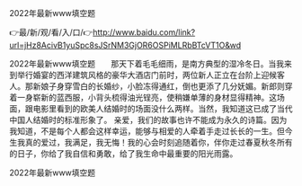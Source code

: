 2022年最新www填空题

👉最/新/观/看/入/口/👉http://www.baidu.com/link?url=jHz8AcivB1yuSpc8sJSrNM3GjOR6OSPiMLRbBTcVT1O&wd

2022年最新www填空题　　那天下着毛毛细雨，是南方典型的湿冷冬日。当我来到举行婚宴的西洋建筑风格的豪华大酒店门前时，两位新人正立在台阶上迎候客人。那新娘子身穿雪白的长婚纱，小脸冻得通红，倒也更添了几分妩媚。新郎则穿着一身崭新的蓝西服，小背头梳得油光锃亮，使稍嫌单薄的身材显得精神。这场面，跟电影里看到的欧美人结婚时的场面没什么两样。当然，我知道这已成了当代中国人结婚时的标准形象了。
亲爱，我们的故事也许不能成为永久的诗篇。因为我知道，不是每个人都会这样幸运，能够与相爱的人牵着手走过长长的一生。但今生我真的爱过，我满足，我无悔！我的心会时刻追随着你，伴你走过春夏秋冬所有的日子，你给了我自信和勇敢，给了我生命中最重要的阳光雨露。


2022年最新www填空题
